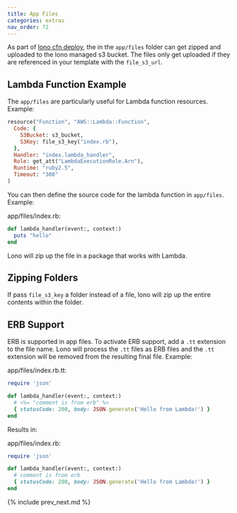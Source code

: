 ```yaml
---
title: App Files
categories: extras
nav_order: 72
---
```


As part of [lono cfn deploy](/reference/lono-cfn-deploy/), the in the `app/files` folder can get zipped and uploaded to the lono managed s3 bucket. The files only get uploaded if they are referenced in your template with the `file_s3_url`.

## Lambda Function Example

The `app/files` are particularly useful for Lambda function resources.   Example:

```ruby
resource("Function", "AWS::Lambda::Function",
  Code: {
    S3Bucket: s3_bucket,
    S3Key: file_s3_key("index.rb"),
  },
  Handler: "index.lambda_handler",
  Role: get_att("LambdaExecutionRole.Arn"),
  Runtime: "ruby2.5",
  Timeout: "300"
)
```

You can then define the source code for the lambda function in `app/files`.  Example:

app/files/index.rb:

```ruby
def lambda_handler(event:, context:)
  puts "hello"
end
```

Lono will zip up the file in a package that works with Lambda.

## Zipping Folders

If pass `file_s3_key` a folder instead of a file, lono will zip up the entire contents within the folder.

## ERB Support

ERB is supported in app files. To activate ERB support, add a `.tt` extension to the file name. Lono will process the `.tt` files as ERB files and the `.tt` extension will be removed from the resulting final file.  Example:

app/files/index.rb.tt:

```ruby
require 'json'

def lambda_handler(event:, context:)
  # <%= "comment is from erb" %>
  { statusCode: 200, body: JSON.generate('Hello from Lambda!') }
end
```

Results in:

app/files/index.rb:

```ruby
require 'json'

def lambda_handler(event:, context:)
  # comment is from erb
  { statusCode: 200, body: JSON.generate('Hello from Lambda!') }
end
```

{% include prev_next.md %}
